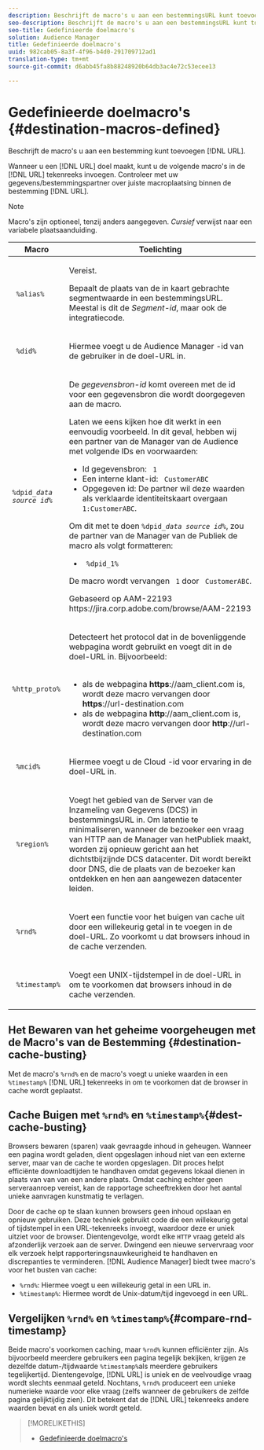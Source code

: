 ```yaml
---
description: Beschrijft de macro's u aan een bestemmingsURL kunt toevoegen.
seo-description: Beschrijft de macro's u aan een bestemmingsURL kunt toevoegen.
seo-title: Gedefinieerde doelmacro's
solution: Audience Manager
title: Gedefinieerde doelmacro's
uuid: 982cab05-8a3f-4f96-b4d0-291709712ad1
translation-type: tm+mt
source-git-commit: d6abb45fa8b88248920b64db3ac4e72c53ecee13

---
```



# Gedefinieerde doelmacro&#39;s {#destination-macros-defined}

Beschrijft de macro&#39;s u aan een bestemming kunt toevoegen [!DNL URL].

<!-- destination-macros.xml -->

Wanneer u een [!DNL URL] doel maakt, kunt u de volgende macro&#39;s in de [!DNL URL] tekenreeks invoegen. Controleer met uw gegevens/bestemmingspartner over juiste macroplaatsing binnen de bestemming [!DNL URL].

>[!NOTE]
>
>Macro&#39;s zijn optioneel, tenzij anders aangegeven. *Cursief* verwijst naar een variabele plaatsaanduiding.

<table id="table_2C532EFB9DAE41B08714753EBD7DFB05"> 
 <thead> 
  <tr> 
   <th colname="col1" class="entry"> Macro </th> 
   <th colname="col2" class="entry"> Toelichting </th> 
  </tr> 
 </thead>
 <tbody> 
  <tr> 
   <td colname="col1"> <p> <code> %alias%</code> </p> </td> 
   <td colname="col2"> <p>Vereist. </p> <p>Bepaalt de plaats van de in kaart gebrachte segmentwaarde in een bestemmingsURL. Meestal is dit de <i>Segment-id</i>, maar ook de integratiecode. </p> </td> 
  </tr> 
  <tr> 
   <td colname="col1"> <p> <code> %did%</code> </p> </td> 
   <td colname="col2"> <p>Hiermee voegt u de <span class="keyword"> Audience Manager</span> -id van de gebruiker in de doel-URL in. </p> </td> 
  </tr> 
  <tr> 
   <td colname="col1"> <p> <code>%dpid_<i>data source id</i>%</code> </p> </td> 
   <td colname="col2"> <p>De <i>gegevensbron-id</i> komt overeen met de id voor een gegevensbron die wordt doorgegeven aan de macro. </p> <p>Laten we eens kijken hoe dit werkt in een eenvoudig voorbeeld. In dit geval, hebben wij een partner van de Manager <span class="keyword"> van de</span> Audience met volgende IDs en voorwaarden: </p> 
    <ul id="ul_697508B437EB4090B121AFA5D519AFBE"> 
     <li id="li_32D9F72A7D1543A892DC7E1529E98A96">Id gegevensbron: <code> 1</code> </li> 
     <li id="li_099F5B63D2244B5AADA9B26CB6152E6B">Een interne klant-id: <code> CustomerABC</code> </li> 
     <li id="li_0D9FE501C16444DDB388C8E934E5A8C6">Opgegeven id: De partner wil deze waarden als verklaarde identiteitskaart overgaan <code> 1:CustomerABC</code>. </li> 
    </ul> <p>Om dit met te doen <code>%dpid_<i>data source id</i>%</code>, zou de partner van de Manager <span class="keyword"></span> van de Publiek de macro als volgt formatteren: </p> 
    <ul class="simplelist"> 
     <li> <code> %dpid_1%</code> </li> 
    </ul> <p>De macro wordt vervangen <code> 1</code> door <code> CustomerABC</code>. </p> <p> 
     <draft-comment>
       Gebaseerd op AAM-22193 https://jira.corp.adobe.com/browse/AAM-22193 
     </draft-comment> </p> </td> 
  </tr> 
  <tr> 
   <td colname="col1"> <p><code> %http_proto%</code> </p> </td> 
   <td colname="col2"> <p>Detecteert het protocol dat in de bovenliggende webpagina wordt gebruikt en voegt dit in de doel-URL in. Bijvoorbeeld: 
     <br> 
     <ul id="ul_026F56EC46E94D9EB1153557C0F65325"> 
      <li id="li_B41EF140CC274CB68FE7213DD8B908C0">als de webpagina <b>https</b>://aam_client.com is, wordt deze macro vervangen door <b>https</b>://url-destination.com </li> 
      <li id="li_BDCD6EA69B004A92BA6981952341BD77">als de webpagina <b>http</b>://aam_client.com is, wordt deze macro vervangen door <b>http</b>://url-destination.com </li> 
     </ul> </p> </td> 
  </tr> 
  <tr> 
   <td colname="col1"> <p><code> %mcid%</code> </p> </td> 
   <td colname="col2"> <p>Hiermee voegt u de Cloud <span class="keyword"> -id voor</span> ervaring in de doel-URL in. </p> </td> 
  </tr> 
  <tr> 
   <td colname="col1"> <p><code> %region%</code> </p> </td> 
   <td colname="col2"> <p>Voegt het gebied van de Server van de Inzameling van <span class="wintitle"> Gegevens (DCS)</span> in bestemmingsURL in. Om latentie te minimaliseren, wanneer de bezoeker een vraag van HTTP aan de Manager <span class="keyword"> van het</span>Publiek maakt, worden zij opnieuw gericht aan het dichtstbijzijnde <span class="wintitle"> DCS</span> datacenter. Dit wordt bereikt door DNS, die de plaats van de bezoeker kan ontdekken en hen aan aangewezen datacenter leiden. </p> </td> 
  </tr> 
  <tr> 
   <td colname="col1"> <p> <code> %rnd%</code> </p> </td> 
   <td colname="col2"> <p>Voert een functie voor het buigen van cache uit door een willekeurig getal in te voegen in de doel-URL. Zo voorkomt u dat browsers inhoud in de cache verzenden. </p> </td> 
  </tr> 
  <tr> 
   <td colname="col1"> <p> <code> %timestamp%</code> </p> </td> 
   <td colname="col2"> <p>Voegt een UNIX-tijdstempel in de doel-URL in om te voorkomen dat browsers inhoud in de cache verzenden. </p> </td> 
  </tr> 
 </tbody> 
</table>

## Het Bewaren van het geheime voorgeheugen met de Macro&#39;s van de Bestemming {#destination-cache-busting}

Met de macro&#39;s `%rnd%` en de macro&#39;s voegt u unieke waarden in een `%timestamp%` [!DNL URL] tekenreeks in om te voorkomen dat de browser in cache wordt geplaatst.

## Cache Buigen met `%rnd%` en `%timestamp%`{#dest-cache-busting}

<!-- c_dest_cache_busting.xml -->

Browsers bewaren (sparen) vaak gevraagde inhoud in geheugen. Wanneer een pagina wordt geladen, dient opgeslagen inhoud niet van een externe server, maar van de cache te worden opgeslagen. Dit proces helpt efficiënte downloadtijden te handhaven omdat gegevens lokaal dienen in plaats van van van een andere plaats. Omdat caching echter geen serveraanroep vereist, kan de rapportage scheeftrekken door het aantal unieke aanvragen kunstmatig te verlagen.

Door de cache op te slaan kunnen browsers geen inhoud opslaan en opnieuw gebruiken. Deze techniek gebruikt code die een willekeurig getal of tijdstempel in een URL-tekenreeks invoegt, waardoor deze er uniek uitziet voor de browser. Dientengevolge, wordt elke `HTTP` vraag geteld als afzonderlijk verzoek aan de server. Dwingend een nieuwe servervraag voor elk verzoek helpt rapporteringsnauwkeurigheid te handhaven en discrepanties te verminderen. [!DNL Audience Manager] biedt twee macro&#39;s voor het busten van cache:

* `%rnd%`: Hiermee voegt u een willekeurig getal in een URL in.
* `%timestamp%`: Hiermee wordt de Unix-datum/tijd ingevoegd in een URL.

## Vergelijken `%rnd%` en `%timestamp%`{#compare-rnd-timestamp}

Beide macro&#39;s voorkomen caching, maar `%rnd%` kunnen efficiënter zijn. Als bijvoorbeeld meerdere gebruikers een pagina tegelijk bekijken, krijgen ze dezelfde datum-/tijdwaarde `%timestamp%`als meerdere gebruikers tegelijkertijd. Dientengevolge, [!DNL URL] is uniek en de veelvoudige vraag wordt slechts eenmaal geteld. Nochtans, `%rnd%` produceert een unieke numerieke waarde voor elke vraag (zelfs wanneer de gebruikers de zelfde pagina gelijktijdig zien). Dit betekent dat de [!DNL URL] tekenreeks andere waarden bevat en als uniek wordt geteld.

>[!MORELIKETHIS]
>
>* [Gedefinieerde doelmacro&#39;s](../../features/destinations/destination-macros.md#destination-macros-defined)